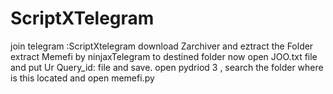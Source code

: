 # ScriptXTelegram
join telegram :ScriptXtelegram
download Zarchiver and eztract the Folder 
extract Memefi by ninjaxTelegram to destined folder
now 
open JOO.txt file  and put Ur Query_id: file and save.
open pydriod 3 , search the folder where is this located and 
open memefi.py
